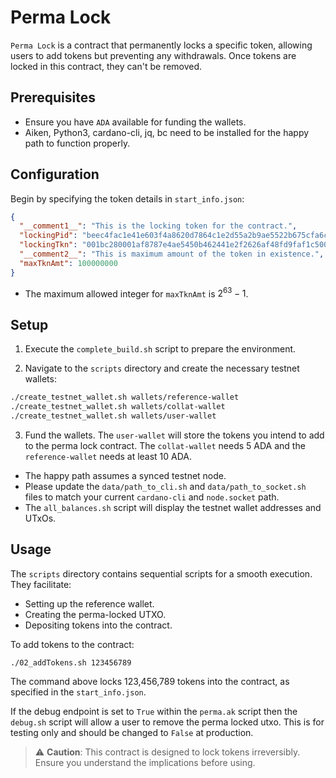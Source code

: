 # Perma Lock

`Perma Lock` is a contract that permanently locks a specific token, allowing users to add tokens but preventing any withdrawals. Once tokens are locked in this contract, they can't be removed.

## **Prerequisites**
- Ensure you have `ADA` available for funding the wallets.
- Aiken, Python3, cardano-cli, jq, bc need to be installed for the happy path to function properly.

## **Configuration**

Begin by specifying the token details in `start_info.json`:

```json
{
  "__comment1__": "This is the locking token for the contract.",
  "lockingPid": "beec4fac1e41e603f4a8620d7864c1e2d55a2b9ae5522b675cfa6c52",
  "lockingTkn": "001bc280001af8787e4ae5450b462441e2f2626af48fd9faf1c500fbbf3d0737",
  "__comment2__": "This is maximum amount of the token in existence.",
  "maxTknAmt": 100000000
}
```

- The maximum allowed integer for `maxTknAmt` is $2^{63} - 1$.

## **Setup**


1. Execute the `complete_build.sh` script to prepare the environment.
   
2. Navigate to the `scripts` directory and create the necessary testnet wallets:

```bash
./create_testnet_wallet.sh wallets/reference-wallet
./create_testnet_wallet.sh wallets/collat-wallet
./create_testnet_wallet.sh wallets/user-wallet
```

3. Fund the wallets. The `user-wallet` will store the tokens you intend to add to the perma lock contract. The `collat-wallet` needs 5 ADA and the `reference-wallet` needs at least 10 ADA.

- The happy path assumes a synced testnet node. 
- Please update the `data/path_to_cli.sh` and `data/path_to_socket.sh` files to match your current `cardano-cli` and `node.socket` path.
- The `all_balances.sh` script will display the testnet wallet addresses and UTxOs.

## **Usage**

The `scripts` directory contains sequential scripts for a smooth execution. They facilitate:

- Setting up the reference wallet.
- Creating the perma-locked UTXO.
- Depositing tokens into the contract.

To add tokens to the contract:

```bash
./02_addTokens.sh 123456789
```

The command above locks 123,456,789 tokens into the contract, as specified in the `start_info.json`.

If the debug endpoint is set to `True` within the `perma.ak` script then the `debug.sh` script will allow a user to remove the perma locked utxo. This is for testing only and should be changed to `False` at production.

> ⚠️ **Caution**: This contract is designed to lock tokens irreversibly. Ensure you understand the implications before using.
